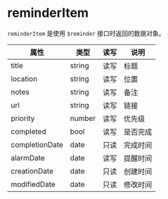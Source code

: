 # reminderItem

`reminderItem` 是使用 `$reminder` 接口时返回的数据对象。

属性 | 类型 | 读写 | 说明
---|---|---|---
title | string | 读写 | 标题
location | string | 读写 | 位置
notes | string | 读写 | 备注
url | string | 读写 | 链接
priority | number | 读写 | 优先级
completed | bool | 读写 | 是否完成
completionDate | date | 只读 | 完成时间
alarmDate | date | 读写 | 提醒时间
creationDate | date | 只读 | 创建时间
modifiedDate | date | 只读 | 修改时间
